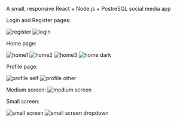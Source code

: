 A small, responsive React + Node.js + PostreSQL social media app


Login and Register pages:

![register](https://github.com/user-attachments/assets/abd0a23f-d0e6-44f0-99ac-2ec9f3947f7d)
![login](https://github.com/user-attachments/assets/2319cc75-3c08-44d3-88cf-47150b9c7076)

Home page:

![home1](https://github.com/user-attachments/assets/25832e87-6b2b-4050-a3a4-b3d3c0dd0855)
![home2](https://github.com/user-attachments/assets/ec71b2d9-4e94-41d8-8b41-d85ac88229ee)
![home3](https://github.com/user-attachments/assets/eafccf0d-7fdd-419e-8ecf-6f4efb3d8b40)
![home dark](https://github.com/user-attachments/assets/2fa3a933-db83-48b6-bb84-7a74a76b0252)

Profile page:

![profile self](https://github.com/user-attachments/assets/c725101b-c822-4ea6-ad5b-22b184487e31)
![profile other](https://github.com/user-attachments/assets/08ccfbcf-343f-4e55-ac11-cc6a974d79c5)

Medium screen:
![medium screen](https://github.com/user-attachments/assets/75b10e02-c064-4242-aba2-297b46c41d4c)

Small screen:

![small screen](https://github.com/user-attachments/assets/0156389e-d12f-449a-b71d-aee1c85b83b1)
![small screen dropdown](https://github.com/user-attachments/assets/a4a2b7d6-614d-49c7-a4c8-e5470fe8ec15)
